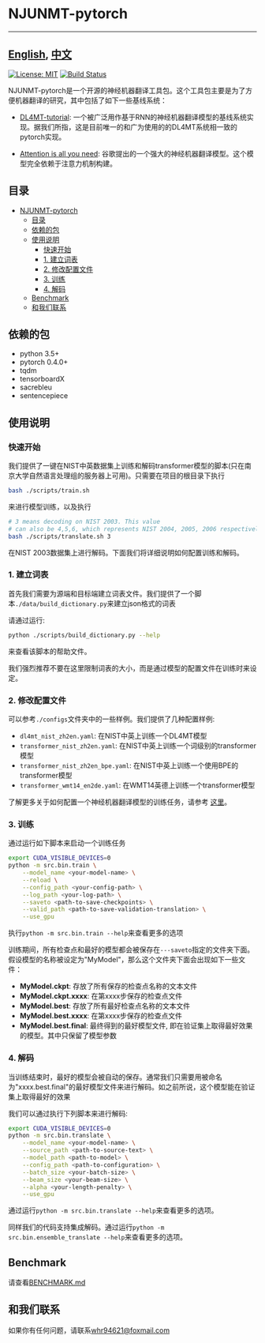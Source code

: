 # NJUNMT-pytorch

---
[English](README.md), [中文](README-zh.md)
---

[![License: MIT](https://img.shields.io/badge/License-MIT-yellow.svg)](https://opensource.org/licenses/MIT) [![Build Status](https://travis-ci.com/whr94621/NJUNMT-pytorch.svg?branch=dev-travis-ci)](https://travis-ci.com/whr94621/NJUNMT-pytorch)

NJUNMT-pytorch是一个开源的神经机器翻译工具包。这个工具包主要是为了方便机器翻译的研究，其中包括了如下一些基线系统：

- [DL4MT-tutorial](https://github.com/nyu-dl/dl4mt-tutorial): 一个被广泛用作基于RNN的神经机器翻译模型的基线系统实现。据我们所指，这是目前唯一的和广为使用的的DL4MT系统相一致的pytorch实现。

- [Attention is all you need](https://arxiv.org/abs/1706.03762): 谷歌提出的一个强大的神经机器翻译模型。这个模型完全依赖于注意力机制构建。

## 目录
- [NJUNMT-pytorch](#njunmt-pytorch)
    - [目录](#%E7%9B%AE%E5%BD%95)
    - [依赖的包](#%E4%BE%9D%E8%B5%96%E7%9A%84%E5%8C%85)
    - [使用说明](#%E4%BD%BF%E7%94%A8%E8%AF%B4%E6%98%8E)
        - [快速开始](#%E5%BF%AB%E9%80%9F%E5%BC%80%E5%A7%8B)
        - [1. 建立词表](#1-%E5%BB%BA%E7%AB%8B%E8%AF%8D%E8%A1%A8)
        - [2. 修改配置文件](#2-%E4%BF%AE%E6%94%B9%E9%85%8D%E7%BD%AE%E6%96%87%E4%BB%B6)
        - [3. 训练](#3-%E8%AE%AD%E7%BB%83)
        - [4. 解码](#4-%E8%A7%A3%E7%A0%81)
    - [Benchmark](#benchmark)
    - [和我们联系](#%E5%92%8C%E6%88%91%E4%BB%AC%E8%81%94%E7%B3%BB)

## 依赖的包

- python 3.5+
- pytorch 0.4.0+
- tqdm
- tensorboardX
- sacrebleu
- sentencepiece

## 使用说明

### 快速开始
我们提供了一键在NIST中英数据集上训练和解码transformer模型的脚本(只在南京大学自然语言处理组的服务器上可用)。只需要在项目的根目录下执行

``` bash
bash ./scripts/train.sh
```

来进行模型训练，以及执行

``` bash
# 3 means decoding on NIST 2003. This value
# can also be 4,5,6, which represents NIST 2004, 2005, 2006 respectively. 
bash ./scripts/translate.sh 3 
```

在NIST 2003数据集上进行解码。下面我们将详细说明如何配置训练和解码。

### 1. 建立词表

首先我们需要为源端和目标端建立词表文件。我们提供了一个脚本```./data/build_dictionary.py```来建立json格式的词表

请通过运行:

``` bash
python ./scripts/build_dictionary.py --help
```

来查看该脚本的帮助文件。

我们强烈推荐不要在这里限制词表的大小，而是通过模型的配置文件在训练时来设定。

### 2. 修改配置文件

可以参考```./configs```文件夹中的一些样例。我们提供了几种配置样例:

- ```dl4mt_nist_zh2en.yaml```: 在NIST中英上训练一个DL4MT模型
- ```transformer_nist_zh2en.yaml```: 在NIST中英上训练一个词级别的transformer模型
- ```transformer_nist_zh2en_bpe.yaml```: 在NIST中英上训练一个使用BPE的transformer模型
- ```transformer_wmt14_en2de.yaml```: 在WMT14英德上训练一个transformer模型

了解更多关于如何配置一个神经机器翻译模型的训练任务，请参考
[这里](https://github.com/whr94621/NJUNMT-pytorch/wiki/Configuration)。

### 3. 训练

通过运行如下脚本来启动一个训练任务

``` bash
export CUDA_VISIBLE_DEVICES=0
python -m src.bin.train \
    --model_name <your-model-name> \
    --reload \
    --config_path <your-config-path> \
    --log_path <your-log-path> \
    --saveto <path-to-save-checkpoints> \
    --valid_path <path-to-save-validation-translation> \
    --use_gpu
```

执行```python -m src.bin.train --help```来查看更多的选项

训练期间，所有检查点和最好的模型都会被保存在```---saveto```指定的文件夹下面。假设模型的名称被设定为"MyModel"，那么这个文件夹下面会出现如下一些文件：

- **MyModel.ckpt**: 存放了所有保存的检查点名称的文本文件
- **MyModel.ckpt.xxxx**: 在第xxxx步保存的检查点文件
- **MyModel.best**: 存放了所有最好检查点名称的文本文件
- **MyModel.best.xxxx**: 在第xxxx步保存的检查点文件
- **MyModel.best.final**: 最终得到的最好模型文件, 即在验证集上取得最好效果的模型。其中只保留了模型参数

### 4. 解码

当训练结束时，最好的模型会被自动的保存。通常我们只需要用被命名为"xxxx.best.final"的最好模型文件来进行解码。如之前所说，这个模型能在验证集上取得最好的效果

我们可以通过执行下列脚本来进行解码:

``` bash
export CUDA_VISIBLE_DEVICES=0
python -m src.bin.translate \
    --model_name <your-model-name> \
    --source_path <path-to-source-text> \
    --model_path <path-to-model> \
    --config_path <path-to-configuration> \
    --batch_size <your-batch-size> \
    --beam_size <your-beam-size> \
    --alpha <your-length-penalty> \
    --use_gpu
```

通过运行```python -m src.bin.translate --help```来查看更多的选项。

同样我们的代码支持集成解码。通过运行```python -m src.bin.ensemble_translate --help```来查看更多的选项。

## Benchmark

请查看[BENCHMARK.md](./BENCHMARK.md)

## 和我们联系

如果你有任何问题，请联系[whr94621@foxmail.com](mailto:whr94621@foxmail.com)